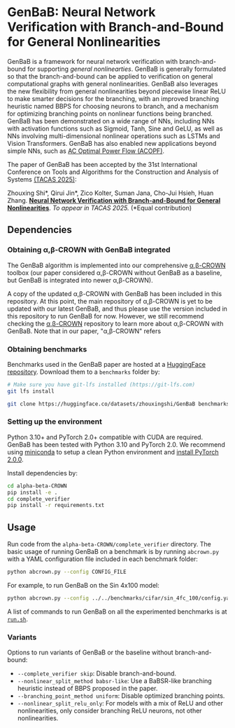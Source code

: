 # GenBaB: Neural Network Verification with Branch-and-Bound for General Nonlinearities

GenBaB is a framework for neural network verification with branch-and-bound for supporting *general nonlinearties*.
GenBaB is generally formulated so that the branch-and-bound can be applied to verification on general computational graphs with general nonlinearities.
GenBaB also leverages the new flexibility from general nonlinearities beyond piecewise linear ReLU to make smarter decisions for the branching, with an improved branching heuristic named BBPS for choosing neurons to branch, and a mechanism for optimizing branching points on nonlinear functions being branched.
GenBaB has been demonstrated on a wide range of NNs, including NNs with activation functions such as Sigmoid, Tanh, Sine and GeLU, as well as NNs involving multi-dimensional nonlinear operations such as LSTMs and Vision Transformers.
GenBaB has also enabled new applications beyond simple NNs, such as [AC Optimal Power Flow (ACOPF)](https://github.com/AI4OPT/ml4acopf_benchmark).

The paper of GenBaB has been accepted by the 31st International Conference on Tools and Algorithms for the Construction and Analysis of Systems [(TACAS 2025)](https://etaps.org/2025/conferences/tacas/):

Zhouxing Shi\*, Qirui Jin\*, Zico Kolter, Suman Jana, Cho-Jui Hsieh, Huan Zhang.
[**Neural Network Verification with Branch-and-Bound for General Nonlinearities**](https://arxiv.org/abs/2405.21063). *To appear in TACAS 2025.* (*Equal contribution)

## Dependencies

### Obtaining α,β-CROWN with GenBaB integrated

The GenBaB algorithm is implemented into our comprehensive [α,β-CROWN](https://github.com/Verified-Intelligence/alpha-beta-CROWN) toolbox (our paper considered α,β-CROWN without GenBaB as a baseline, but GenBaB is integrated into newer α,β-CROWN).

A copy of the updated α,β-CROWN with GenBaB has been included in this repository.
At this point, the main repository of α,β-CROWN is yet to be updated with our latest GenBaB, and thus please use the version included in this repository to run GenBaB for now. However, we still recommend checking the [α,β-CROWN](https://github.com/Verified-Intelligence/alpha-beta-CROWN)  repository to learn more about α,β-CROWN with GenBaB.
Note that in our paper, "α,β-CROWN" refers

### Obtaining benchmarks

Benchmarks used in the GenBaB paper are hosted at a [HuggingFace repository](zhouxingshi/GenBaB_benchmarks). Download them to a `benchmarks` folder by:
```bash
# Make sure you have git-lfs installed (https://git-lfs.com)
git lfs install

git clone https://huggingface.co/datasets/zhouxingshi/GenBaB benchmarks
```

### Setting up the environment

Python 3.10+ and PyTorch 2.0+ compatible with CUDA are required. GenBaB has been tested with Python 3.10 and PyTorch 2.0. We recommend using [miniconda](https://docs.anaconda.com/miniconda/) to setup a clean Python environment and [install PyTorch 2.0.0](https://pytorch.org/get-started/previous-versions/#linux-and-windows-24).

Install dependencies by:
```bash
cd alpha-beta-CROWN
pip install -e .
cd complete_verifier
pip install -r requirements.txt
```

## Usage

Run code from the `alpha-beta-CROWN/complete_verifier` directory.
The basic usage of running GenBaB on a benchmark is by running `abcrown.py`
with a YAML configuration file included in each benchmark folder:
```bash
python abcrown.py --config CONFIG_FILE
```

For example, to run GenBaB on the Sin 4x100 model:
```bash
python abcrown.py --config ../../benchmarks/cifar/sin_4fc_100/config.yaml
```

A list of commands to run GenBaB on all the experimented benchmarks is at [`run.sh`](./run.sh).

### Variants

Options to run variants of GenBaB or the baseline without branch-and-bound:
* `--complete_verifier skip`: Disable branch-and-bound.
* `--nonlinear_split_method babsr-like`: Use a BaBSR-like branching heuristic instead of BBPS proposed in the paper.
* `--branching_point_method uniform`: Disable optimized branching points.
* `--nonlinear_split_relu_only`: For models with a mix of ReLU and other nonlinearities, only consider branching ReLU neurons, not other nonlinearities.
